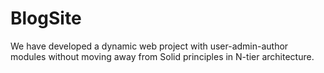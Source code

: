 # BlogSite
We have developed a dynamic web project with user-admin-author modules without moving away from Solid principles in N-tier architecture.
